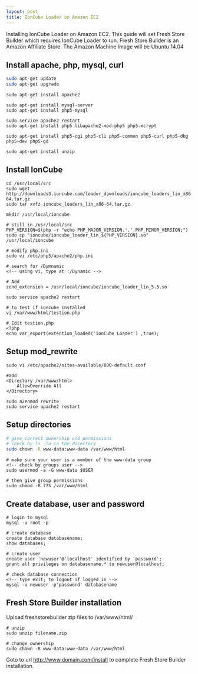 ```yaml
---
layout: post
title: IonCube Loader on Amazon EC2
---
```


Installing IonCube Loader on Amazon EC2. This guide will set Fresh Store Builder which requires IonCube Loader to run. Fresh Store Builder is an Amazon Affiliate Store. The Amazon Machine Image will be Ubuntu 14.04


## Install apache, php, mysql, curl

```bash
sudo apt-get update
sudo apt-get upgrade
```

	sudo apt-get install apache2

	sudo apt-get install mysql-server
	sudo apt-get install php5-mysql

	sudo service apache2 restart
	sudo apt-get install php5 libapache2-mod-php5 php5-mcrypt

	sudo apt-get install php5-cgi php5-cli php5-common php5-curl php5-dbg php5-dev php5-gd

	sudo apt-get install unzip

## Install IonCube

	cd /usr/local/src
	sudo wget http://downloads3.ioncube.com/loader_downloads/ioncube_loaders_lin_x86-64.tar.gz
	sudo tar xvfz ioncube_loaders_lin_x86-64.tar.gz

	mkdir /usr/local/ioncube

	# still in /usr/local/src
	PHP_VERSION=$(php -r "echo PHP_MAJOR_VERSION.'.'.PHP_MINOR_VERSION;")
	sudo cp "ioncube/ioncube_loader_lin_${PHP_VERSION}.so" /usr/local/ioncube

	# modify php.ini
	sudo vi /etc/php5/apache2/php.ini

	# search for /Dymnamic
	<!-- using vi, type at :/Dynamic -->
	
	# Add
	zend_extension = /usr/local/ioncube/ioncube_loader_lin_5.5.so

	sudo service apache2 restart

	# to test if ioncube installed
	vi /var/www/html/testion.php

	# Edit testion.php
	<?php
	echo var_export(extention_loaded('ionCube Loader') ,true);

## Setup mod_rewrite

	sudo vi /etc/apache2/sites-available/000-default.conf
	
	#add
	<Directory /var/www/html>
	    AllowOverride All
	</Directory>

	sudo a2enmod rewrite
	sudo service apache2 restart

## Setup directories

```bash
# give correct ownership and permissions
# check by ls -la in the directory
sudo chown -R www-data:www-data /var/www/html
```

	# make sure your user is a member of the www-data group
	<!-- check by groups user -->
	sudo usermod -a -G www-data $USER

	# then give group permissions
	sudo chmod -R 775 /var/www/html

## Create database, user and password

	# login to mysql
	mysql -u root -p

	# create database
	create database databasename;
	show databases;

	# create user
	create user 'newuser'@'localhost' identified by 'password';
	grant all privileges on databasename.* to newuser@localhost;

	# check database connection
	<!-- type exit; to logout if logged in -->
	mysql -u newuser -p'password' databasename

## Fresh Store Builder installation

Upload freshstorebuilder zip files to /var/www/html/

	# unzip
	sudo unzip filename.zip

	# change ownership
	sudo chown -R www-data:www-data /var/www/html

Goto to url http://www.domain.com/install to complete Fresh Store Builder installation.

